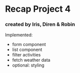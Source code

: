 # Recap Project 4

### created by Iris, Diren & Robin

Implemented:

- form component
- list component
- filter activities
- fetch weather data
- optional: styling
